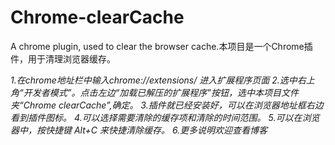 # Chrome-clearCache
A chrome plugin, used to clear the browser cache.本项目是一个Chrome插件，用于清理浏览器缓存。

*1.在chrome地址栏中输入chrome://extensions/ 进入扩展程序页面*
*2.选中右上角“开发者模式”。点击左边“加载已解压的扩展程序”按钮，选中本项目文件夹“Chrome clearCache”,确定。*
*3.插件就已经安装好，可以在浏览器地址框右边看到插件图标。*
*4.可以选择需要清除的缓存项和清除的时间范围。*
*5.可以在浏览器中，按快捷键 Alt+C 来快捷清除缓存。*
*6.更多说明欢迎查看博客*
